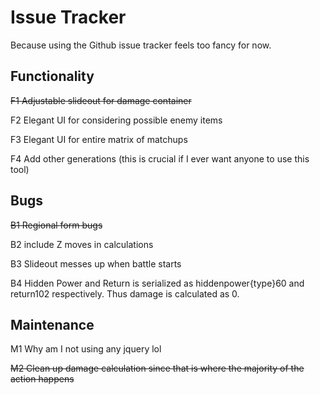 # Issue Tracker

Because using the Github issue tracker feels too fancy for now.

## Functionality
~~F1 Adjustable slideout for damage container~~

F2 Elegant UI for considering possible enemy items

F3 Elegant UI for entire matrix of matchups

F4 Add other generations (this is crucial if I ever want anyone to use this tool)

## Bugs
~~B1 Regional form bugs~~

B2 include Z moves in calculations

B3 Slideout messes up when battle starts

B4 Hidden Power and Return is serialized as hiddenpower{type}60 and return102 respectively. Thus damage is calculated as 0.

## Maintenance

M1 Why am I not using any jquery lol

~~M2 Clean up damage calculation since that is where the majority of the action happens~~